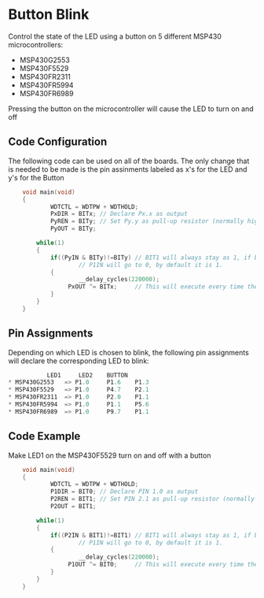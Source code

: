 # Button Blink

Control the state of the LED using a button on 5 different MSP430 microcontrollers:

* MSP430G2553
* MSP430F5529
* MSP430FR2311
* MSP430FR5994
* MSP430FR6989

Pressing the button on the microcontroller will cause the LED to turn on and off

## Code Configuration

The following code can be used on all of the boards. The only change that is needed to be made is the pin assinments labeled as x's for the LED and y's for the Button

```c
	void main(void)
	{
    		WDTCTL = WDTPW + WDTHOLD;
    		PxDIR = BITx; // Declare Px.x as output
    		PyREN = BITy; // Set Py.y as pull-up resistor (normally high)
    		PyOUT = BITy;

    	while(1)
    	{
        	if((PyIN & BITy)!=BITy) // BIT1 will always stay as 1, if button is pressed 
					// P1IN will go to 0, by default it is 1.
        	{
            		__delay_cycles(220000);
           		 PxOUT ^= BITx;     // This will execute every time the button is pressed
        	}
    	}
	}
```
## Pin Assignments

Depending on which LED is chosen to blink, the following pin assignments will declare the corresponding LED to blink:

```c		
		   LED1		LED2	BUTTON
* MSP430G2553	=> P1.0 	P1.6	P1.3
* MSP430F5529	=> P1.0 	P4.7	P2.1
* MSP430FR2311	=> P1.0 	P2.0	P1.1
* MSP430FR5994	=> P1.0 	P1.1	P5.6
* MSP430FR6989	=> P1.0 	P9.7	P1.1
```

## Code Example

Make LED1 on the MSP430F5529 turn on and off with a button

```c
	void main(void)
	{
    		WDTCTL = WDTPW + WDTHOLD;
    		P1DIR = BIT0; // Declare PIN 1.0 as output
    		P2REN = BIT1; // Set PIN 2.1 as pull-up resistor (normally high)
    		P2OUT = BIT1;

    	while(1)
    	{
        	if((P2IN & BIT1)!=BIT1) // BIT1 will always stay as 1, if button is pressed 
					// P1IN will go to 0, by default it is 1.
        	{
            		__delay_cycles(220000);
           		 P1OUT ^= BIT0;     // This will execute every time the button is pressed
        	}
    	}
	}
```
